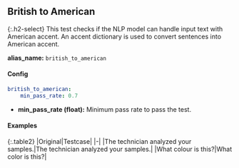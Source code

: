 
## British to American

<div class="main-docs" markdown="1"><div class="h3-box" markdown="1">

{:.h2-select}
This test checks if the NLP model can handle input text with American accent. An accent dictionary is used to convert sentences into American accent.

**alias_name:** `british_to_american`

</div><div class="h3-box" markdown="1">

#### Config
```yaml
british_to_american:
    min_pass_rate: 0.7
```

- **min_pass_rate (float):** Minimum pass rate to pass the test.

#### Examples

{:.table2}
|Original|Testcase|
|-|
|The technician analyzed your samples.|The technician analyzed your samples.|
|What colour is this?|What color is this?|


</div></div>